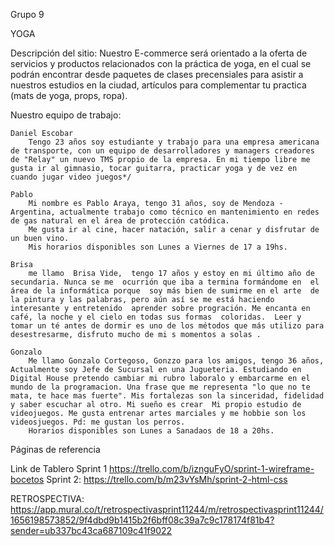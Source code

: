 Grupo 9

YOGA

Descripción del sitio:
    Nuestro E-commerce será orientado a la oferta de servicios y productos relacionados con la práctica de yoga, en el cual se podrán encontrar desde paquetes de clases precensiales para asistir a nuestros estudios en la ciudad, artículos para complementar tu practica (mats de yoga, props, ropa).

Nuestro equipo de trabajo:

    Daniel Escobar
        Tengo 23 años soy estudiante y trabajo para una empresa americana de transporte, con un equipo de desarrolladores y managers creadores de "Relay" un nuevo TMS propio de la empresa. En mi tiempo libre me gusta ir al gimnasio, tocar guitarra, practicar yoga y de vez en cuando jugar video juegos*/

    Pablo
        Mi nombre es Pablo Araya, tengo 31 años, soy de Mendoza - Argentina, actualmente trabajo como técnico en mantenimiento en redes de gas natural en el área de protección catódica.
        Me gusta ir al cine, hacer natación, salir a cenar y disfrutar de un buen vino.
        Mis horarios disponibles son Lunes a Viernes de 17 a 19hs.

    Brisa
        me llamo  Brisa Vide,  tengo 17 años y estoy en mi último año de secundaria. Nunca se me  ocurrión que iba a termina formándome en  el área de la informática porque  soy más bien de sumirme en el arte  de la pintura y las palabras, pero aún así se me está haciendo interesante y entretenido  aprender sobre progración. Me encanta en café, la noche y el cielo en todas sus formas  coloridas.  Leer y tomar un té antes de dormir es uno de los métodos que más utilizo para desestresarme, disfruto mucho de mi s momentos a solas .

    Gonzalo 
        Me llamo Gonzalo Cortegoso, Gonzzo para los amigos, tengo 36 años, Actualmente soy Jefe de Sucursal en una Jugueteria. Estudiando en Digital House pretendo cambiar mi rubro laboralo y embarcarme en el mundo de la programacion. Una frase que me representa "lo que no te mata, te hace mas fuerte". Mis fortalezas son la sinceridad, fidelidad y saber escuchar al otro. Mi sueño es crear  Mi propio estudio de videojuegos. Me gusta entrenar artes marciales y me hobbie son los videosjuegos. Pd: me gustan los perros.
        Horarios disponibles son Lunes a Sanadaos de 18 a 20hs.

Páginas de referencia

Link de Tablero
    Sprint 1 https://trello.com/b/iznguFyO/sprint-1-wireframe-bocetos
    Sprint 2: https://trello.com/b/m23vYsMh/sprint-2-html-css

RETROSPECTIVA:
    https://app.mural.co/t/retrospectivasprint11244/m/retrospectivasprint11244/1656198573852/9f4dbd9b1415b2f6bff08c39a7c9c178174f81b4?sender=ub337bc43ca687109c41f9022
